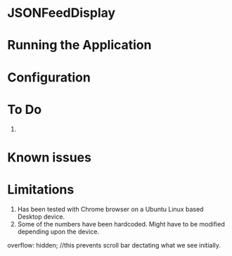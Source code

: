 # JSONFeedDisplay

# Running the Application

# Configuration

# To Do
1. 

# Known issues

# Limitations
1. Has been tested with Chrome browser on a Ubuntu Linux based Desktop device. 
2. Some of the numbers have been hardcoded. Might have to be modified depending upon the device.

overflow: hidden; //this prevents scroll bar dectating what we see initially.